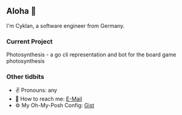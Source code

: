 ## Aloha 🌴

I'm Cyklan, a software engineer from Germany.

### Current Project

Photosynthesis - a go cli representation and bot for the board game photosynthesis

### Other tidbits

- ✌ Pronouns: any
- 💌 How to reach me: [E-Mail](mailto://nils@fahle.dev)
- ⚙ My Oh-My-Posh Config: [Gist](https://gist.github.com/Cyklan/8542ff643a6bd7f384882818f4d39b1e)
